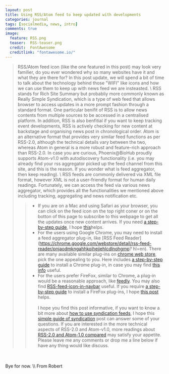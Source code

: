 ```yaml
---
layout: post
title: Using RSS/Atom feed to keep updated with developments 
categories: journal 
tags: [socialmedia, news, intro]
comments: true
image:  
  feature: RSS.png
  teaser:  RSS-teaser.png
  credit:  FontAwesome
  creditlink: "fontawesome.io/"
---
```


> RSS/Atom feed icon (like the one featured in this post) may look very familier, do you ever wondered
why so many websites have it and what they are there for? In this post update, we will spend a bit
of time to talk about the technology behind those "WIFI" like icons and how we can use them to keep
up with news feed we are insteasted. 
\\
> RSS stands for Rich Site Summary but probabliy more commonly known as Really Simple Syndication,
which is a type of web feed that allows browser to access updates in a more prompt fashion through a
standard format. One particular benifit of RSS is to allow news contents from multiple sources to be
accessed in a centralised platform. In addition, RSS is also benfitial if you want to keep tracking
event developments, RSS is actively checking for new content at backstage and organising news post
in chronological order. Atom is an alternative format that provides very similar feed functions as
per RSS-2.0, although the technical details vary between the two, whereas Atom in general is a more
robust and feature-rich approach than RSS-2.0. In case you are curious, Phoenix@BioHub proudly
supports Atom-v1.0 with autodiscovery functionality (i.e. you may already find your rss aggregator
picked up the feed channel from this site, and this is the reason. If you wonder what is feed
aggregator, then keep reading). 
\\
> RSS feeds are commonly delivered via XML file format, however XML is not a user-friendly format for
human daily readings. Fortunately, we can access the feed via various news aggregator, which
provides all the functionalities we mentioned above including tracking, aggregating and news
notification etc. 
> > * If you are on a Mac and using Safari as your browser, you can click on the feed icon on the top
right coner or on the botton of this page to subscribe to this webpage to get all the updates once
new content arrives. If you need [a step-by-step
guide](http://osxdaily.com/2014/11/03/subscribe-rss-feeds-safari-os-x/), I hope
[this](http://osxdaily.com/2014/11/03/subscribe-rss-feeds-safari-os-x/)helps. 
> > * For the users using Google Chrome, you may need to install a feed aggregator plug-in, like [RSS
Feed
Reader](https://chrome.google.com/webstore/detail/rss-feed-reader/pnjaodmkngahhkoihejjehlcdlnohgmp?
hl=en). There are many available similar plug-ins on [chrome web
store](https://chrome.google.com/webstore/search/feed?hl=en), pick the one appealing to you. Here
includes [a step-by-step guide](https://support.google.com/chrome_webstore/answer/2664769?hl=en) to
install a Chrome plug-in, in case you may find
[this info](https://support.google.com/chrome_webstore/answer/2664769?hl=en) useful.
> > * For the users prefer FireFox, similar to Chrome, a plug-in would be a reasonable approach, like
[feedly](https://addons.mozilla.org/en-US/firefox/addon/feedly/). You may also find
[RSS-feed-icon-in-navbar](https://addons.mozilla.org/en-US/firefox/addon/rss-feed-icon-in-navbar/)
useful. If you require [a step-by-step
guide](https://support.mozilla.org/en-US/kb/find-and-install-add-ons-add-features-to-firefox) to
install a FireFox plug-ins, I hope [this
post](https://support.mozilla.org/en-US/kb/find-and-install-add-ons-add-features-to-firefox) helps. 
<br><br>
I hope you find this post informative, if you want to know a bit more about [how to use syndication
feeds](https://www.digitaltrends.com/computing/how-to-use-rss/), I hope this [simple guide of
syndication](https://www.digitaltrends.com/computing/how-to-use-rss/) post can answer some of your
questions. If you are interested in the more technical aspects of RSS-2.0 and Atom-v1.0, 
more readings about [RSS-2.0 and Atom-1.0
compared](https://www.intertwingly.net/wiki/pie/Rss20AndAtom10Compared) may satisfy your appetite.
Please leave me any comments or drop me a line below if have any thing would like discuss. 
<br>
<br>
Bye for now. 
\\
From Robert 

